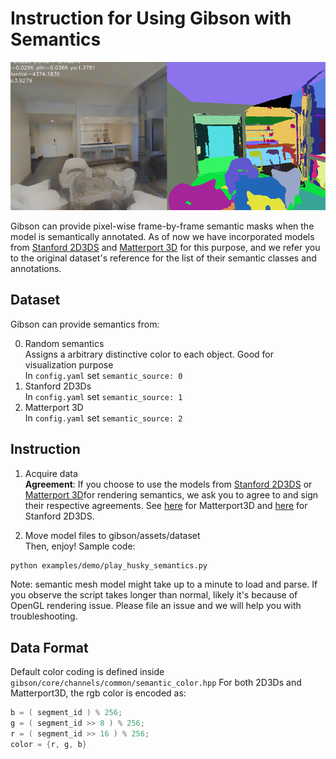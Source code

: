 Instruction for Using Gibson with Semantics
==========================

<img src=misc/semantics.png width="600">

Gibson can provide pixel-wise frame-by-frame semantic masks when the model is semantically annotated. As of now we have incorporated models from [Stanford 2D3DS](http://buildingparser.stanford.edu/) and [Matterport 3D](https://niessner.github.io/Matterport/) for this purpose, and we refer you to the original dataset's reference for the list of their semantic classes and annotations. 

## Dataset
Gibson can provide semantics from:

0. Random semantics <br />
Assigns a arbitrary distinctive color to each object. Good for visualization purpose <br />
In `config.yaml` set `semantic_source: 0`
1. Stanford 2D3Ds <br />
In `config.yaml` set `semantic_source: 1`
2. Matterport 3D <br />
In `config.yaml` set `semantic_source: 2`

## Instruction
1. Acquire data<br />
**Agreement**: If you choose to use the models from [Stanford 2D3DS](http://buildingparser.stanford.edu/) or [Matterport 3D](https://niessner.github.io/Matterport/)for rendering semantics, we ask you to agree to and sign their respective agreements. See [here](https://niessner.github.io/Matterport/) for Matterport3D and [here](https://github.com/alexsax/2D-3D-Semantics) for Stanford 2D3DS.

2. Move model files to gibson/assets/dataset<br />
Then, enjoy! Sample code:
```bash
python examples/demo/play_husky_semantics.py
```
Note: semantic mesh model might take up to a minute to load and parse. If you observe the script takes longer than normal, likely it's because of OpenGL rendering issue. Please file an issue and we will help you with troubleshooting.

## Data Format
Default color coding is defined inside `gibson/core/channels/common/semantic_color.hpp`
For both 2D3Ds and Matterport3D, the rgb color is encoded as:
``` cpp
b = ( segment_id ) % 256;
g = ( segment_id >> 8 ) % 256;
r = ( segment_id >> 16 ) % 256;
color = {r, g, b}
```